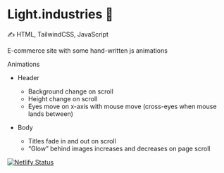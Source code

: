 
# Light.industries 👀

✍️ HTML, TailwindCSS, JavaScript

E-commerce site with some hand-written js animations

Animations

- Header
    - Background change on scroll
    - Height change on scroll
    - Eyes move on x-axis with mouse move (cross-eyes when mouse lands between)
    
- Body
    - Titles fade in and out on scroll
    - “Glow” behind images increases and decreases on page scroll

[![Netlify Status](https://api.netlify.com/api/v1/badges/1b7efea9-3120-4384-a3a7-059b1490c83b/deploy-status)](https://app.netlify.com/sites/desk-light/deploys)


